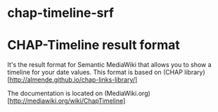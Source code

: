 chap-timeline-srf
=================
# CHAP-Timeline result format
It's the result format for Semantic MediaWiki that allows you to show a timeline for your date values. 
This format is based on (CHAP library)[http://almende.github.io/chap-links-library/]

The documentation is located on (MediaWiki.org)[http://mediawiki.org/wiki/ChapTimeline]
